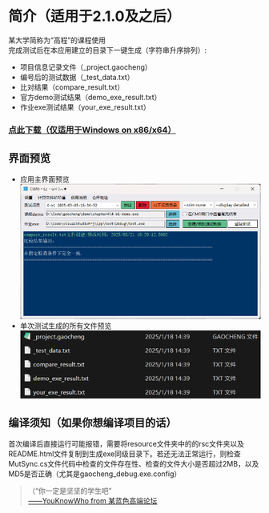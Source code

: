 # 简介（适用于2.1.0及之后）
某大学简称为“高程”的课程使用  
完成测试后在本应用建立的目录下一键生成（字符串升序排列）:
* 项目信息记录文件（_project.gaocheng）
* 编号后的测试数据（_test_data.txt）
* 比对结果（compare_result.txt）
* 官方demo测试结果（demo_exe_result.txt）
* 作业exe测试结果（your_exe_result.txt）

### [点此下载（仅适用于Windows on x86/x64）](https://github.com/LUFTSCH1/gaocheng_debug/releases/latest)

## 界面预览
* 应用主界面预览
![主界面预览图片](./img/main.jpg "主界面预览图片")
* 单次测试生成的所有文件预览
![单个项目生成文件预览](./img/files.jpg "单个项目生成文件预览")

## 编译须知（如果你想编译项目的话）
首次编译后直接运行可能报错，需要将resource文件夹中的的rsc文件夹以及README.html文件复制到生成exe同级目录下。若还无法正常运行，则检查MutSync.cs文件代码中检查的文件存在性、检查的文件大小是否超过2MB，以及MD5是否正确（尤其是gaocheng_debug.exe.config）

<blockquote>（“你一定是坚坚的学生吧”<br>
<a href="https://www.zhihu.com/question/554569818/answer/2683685957" target="_blank">——YouKnowWho from 某蓝色高端论坛</a>
</blockquote>